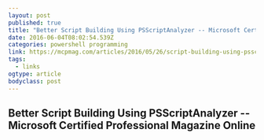 ```yaml
---
layout: post 
published: true 
title: "Better Script Building Using PSScriptAnalyzer -- Microsoft Certified Professional Magazine Online" 
date: 2016-06-04T08:02:54.539Z 
categories: powershell programming
link: https://mcpmag.com/articles/2016/05/26/script-building-using-psscriptanalyzer.aspx 
tags:
  - links
ogtype: article 
bodyclass: post 
---
```


## Better Script Building Using PSScriptAnalyzer -- Microsoft Certified Professional Magazine Online
